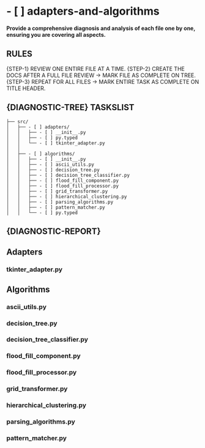 # - [ ] adapters-and-algorithms

**Provide a comprehensive diagnosis and analysis of each file one by one, ensuring you are covering all aspects.**

## RULES

{STEP-1} REVIEW ONE ENTIRE FILE AT A TIME.
{STEP-2} CREATE THE DOCS AFTER A FULL FILE REVIEW -> MARK FILE AS COMPLETE ON TREE.
{STEP-3} REPEAT FOR ALL FILES -> MARK ENTIRE TASK AS COMPLETE ON TITLE HEADER.

## {DIAGNOSTIC-TREE} TASKSLIST

```
├── src/
│   ├── - [ ] adapters/
│   │   ├── - [ ] __init__.py
│   │   ├── - [ ] py.typed
│   │   └── - [ ] tkinter_adapter.py
│   │
│   ├── - [ ] algorithms/
│   │   ├── - [ ] __init__.py
│   │   ├── - [ ] ascii_utils.py
│   │   ├── - [ ] decision_tree.py
│   │   ├── - [ ] decision_tree_classifier.py
│   │   ├── - [ ] flood_fill_component.py
│   │   ├── - [ ] flood_fill_processor.py
│   │   ├── - [ ] grid_transformer.py
│   │   ├── - [ ] hierarchical_clustering.py
│   │   ├── - [ ] parsing_algorithms.py
│   │   ├── - [ ] pattern_matcher.py
│   │   └── - [ ] py.typed
```

## {DIAGNOSTIC-REPORT}

## Adapters

### tkinter_adapter.py

## Algorithms

### ascii_utils.py

### decision_tree.py

### decision_tree_classifier.py

### flood_fill_component.py

### flood_fill_processor.py

### grid_transformer.py

### hierarchical_clustering.py

### parsing_algorithms.py

### pattern_matcher.py
